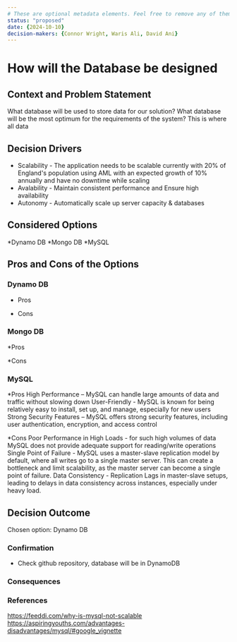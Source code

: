 ```yaml
---
# These are optional metadata elements. Feel free to remove any of them.
status: "proposed"
date: {2024-10-10}
decision-makers: {Connor Wright, Waris Ali, David Ani}
---
```


# How will the Database be designed

## Context and Problem Statement
What database will be used to store data for our solution? What database will be the most optimum for the requirements of the system? This is where all data 

## Decision Drivers

* Scalability - The application needs to be scalable currently with 20% of England's population using AML with an expected growth of 10% annually and have no downtime while scaling
* Avalability - Maintain consistent performance and Ensure high availability
* Autonomy - Automatically scale up server capacity & databases

## Considered Options

*Dynamo DB 
*Mongo DB 
*MySQL

## Pros and Cons of the Options
### Dynamo DB
* Pros

* Cons
### Mongo DB
*Pros

*Cons
### MySQL
*Pros
High Performance – MySQL can handle large amounts of data and traffic without slowing down
User-Friendly - MySQL is known for being relatively easy to install, set up, and manage, especially for new users
Strong Security Features – MySQL offers strong security features, including user authentication, encryption, and access control


*Cons
 Poor Performance in High Loads -  for such high volumes of data MySQL does not provide adequate support for reading/write operations
 Single Point of Failure - MySQL uses a master-slave replication model by default, where all writes go to a single master server. This can create a bottleneck and limit scalability, as the master server can become a single point of failure.
 Data Consistency - Replication Lags in master-slave setups, leading to delays in data consistency across instances, especially under heavy load.

## Decision Outcome

Chosen option: Dynamo DB

### Confirmation

* Check github repository, database will be in DynamoDB

### Consequences


### References
https://feeddi.com/why-is-mysql-not-scalable
https://aspiringyouths.com/advantages-disadvantages/mysql/#google_vignette

